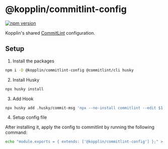 # @kopplin/commitlint-config

[![npm version](https://badge.fury.io/js/%40kopplin%2Fcommitlint-config.svg)](https://badge.fury.io/js/%40kopplin%2Fcommitlint-config)

Kopplin's shared [CommitLint](https://commitlint.js.org/) configuration.

## Setup

1. Install the packages

```sh
npm i -D @kopplin/commitlint-config @commitlint/cli husky
```

2. Install Husky
```sh
npx husky install
```

3. Add Hook

```sh
npx husky add .husky/commit-msg 'npx --no-install commitlint --edit $1'
```

4. Setup config file

After installing it, apply the config to commitlint by running the following command:

```bash
echo "module.exports = { extends: ['@kopplin/commitlint-config'] };" > .commitlintrc.js
```
